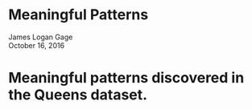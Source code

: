 # Meaningful Patterns
James Logan Gage  
October 16, 2016  

# Meaningful patterns discovered in the Queens dataset.
